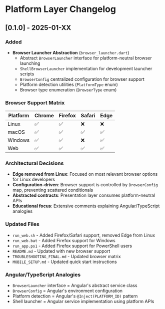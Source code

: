 # Platform Layer Changelog

## [0.1.0] - 2025-01-XX

### Added
- **Browser Launcher Abstraction** (`browser_launcher.dart`)
  - Abstract `BrowserLauncher` interface for platform-neutral browser launching
  - `ShellBrowserLauncher` implementation for development launcher scripts
  - `BrowserConfig` centralized configuration for browser support
  - Platform detection utilities (`PlatformType` enum)
  - Browser type enumeration (`BrowserType` enum)

### Browser Support Matrix
| Platform | Chrome | Firefox | Safari | Edge |
|----------|--------|---------|--------|------|
| Linux    | ✅     | ✅      | ❌     | ❌   |
| macOS    | ✅     | ✅      | ✅     | ✅   |
| Windows  | ✅     | ✅      | ❌     | ✅   |
| Web      | ✅     | ✅      | ✅     | ✅   |

### Architectural Decisions
- **Edge removed from Linux**: Focused on most relevant browser options for Linux developers
- **Configuration-driven**: Browser support is controlled by `BrowserConfig` map, preventing scattered conditionals
- **Abstracted contracts**: Presentation layer consumes platform-neutral APIs
- **Educational focus**: Extensive comments explaining Angular/TypeScript analogies

### Updated Files
- `run_web.sh` - Added Firefox/Safari support, removed Edge from Linux
- `run_web.bat` - Added Firefox support for Windows
- `run_app.ps1` - Added Firefox support for PowerShell users
- `README.md` - Updated with new browser support
- `TROUBLESHOOTING_FINAL.md` - Updated browser matrix
- `MOBILE_SETUP.md` - Updated quick start instructions

### Angular/TypeScript Analogies
- `BrowserLauncher` interface = Angular's abstract service class
- `BrowserConfig` = Angular's environment configuration
- Platform detection = Angular's `@Inject(PLATFORM_ID)` pattern
- Shell launcher = Angular service implementation using platform APIs

